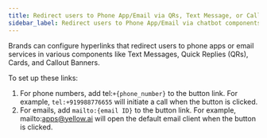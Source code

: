 ```yaml
---
title: Redirect users to Phone App/Email via QRs, Text Message, or Callout Banner
sidebar_label: Redirect users to Phone App/Email via chatbot components
---
```


Brands can configure hyperlinks that redirect users to phone apps or email services in various components like Text Messages, Quick Replies (QRs), Cards, and Callout Banners. 

To set up these links:

1. For phone numbers, add tel:`+{phone_number}` to the button link. For example, `tel:+919988776655` will initiate a call when the button is clicked.
2. For emails, add `mailto:{email ID}` to the button link. For example, mailto:apps@yellow.ai will open the default email client when the button is clicked.
